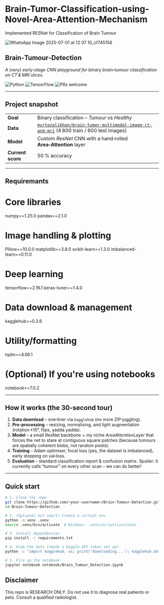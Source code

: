 # Brain-Tumor-Classification-using-Novel-Area-Attention-Mechanism
Implemented RESNet for Classification of Brain Tumour 

![WhatsApp Image 2025-07-01 at 12 07 10_cf745158](https://github.com/user-attachments/assets/a3d289b0-2ac9-4924-87eb-3c1a3ad5ca14)

## Brain‑Tumour‑Detection
*A (very) early‑stage CNN playground for binary brain‑tumour classification on CT & MRI slices.*

![Python](https://img.shields.io/badge/python-3.10%2B-blue)
![TensorFlow](https://img.shields.io/badge/TensorFlow-2.x-orange)
![PRs welcome](https://img.shields.io/badge/PRs-welcome-brightgreen)

---

## Project snapshot
|                |                                                 |
| -------------- | ----------------------------------------------- |
| **Goal**       | Binary classification – *Tumour* vs *Healthy*   |
| **Data**       | [`murtozalikhon/brain-tumor-multimodal-image-ct-and-mri`](https://www.kaggle.com/datasets/murtozalikhon/brain-tumor-multimodal-image-ct-and-mri) (4 800 train / 600 test images) |
| **Model**      | Custom *ResNet* CNN with a hand‑rolled **Area‑Attention** layer |
| **Current score** | 50 % accuracy |

---

## Requiremants 

# Core libraries
numpy==1.25.0
pandas==2.1.0

# Image handling & plotting
Pillow==10.0.0
matplotlib==3.8.0
scikit-learn==1.3.0
imbalanced-learn==0.11.0

# Deep learning
tensorflow==2.16.1
keras-tuner==1.4.0

# Data download & management
kagglehub==0.3.6

# Utility/formatting
tqdm==4.66.1

# (Optional) If you're using notebooks
notebook==7.0.2

---

## How it works (the 30‑second tour)
1. **Data download** – one‑liner via `kagglehub` (no more ZIP‑juggling).  
2. **Pre‑processing** – resizing, normalising, and light augmentation (rotation ±15°, flips, yadda yadda).  
3. **Model** – a small ResNet backbone + my niche *AreaAttentionLayer* that forces the net to stare at contiguous square patches (because tumours are spatially coherent blobs, not random pixels).  
4. **Training** – Adam optimiser, focal loss (yes, the dataset is imbalanced), early stopping on val‑loss.  
5. **Evaluation** – standard classification report & confusion matrix. Spoiler: it currently calls “tumour” on every other scan – we can do better!

---

## Quick start
```bash
# 1. Clone the repo
git clone https://github.com/<your‑username>/Brain‑Tumour‑Detection.git
cd Brain‑Tumour‑Detection

# 2. (Optional but smart) Create a virtual‑env
python -m venv .venv
source .venv/bin/activate  # Windows: .venv\Scripts\activate

# 3. Install dependencies
pip install -r requirements.txt

# 4. Grab the data (needs a Kaggle API token set up)
python -c "import kagglehub, os; print('Downloading...'); kagglehub.dataset_download('murtozalikhon/brain-tumor-multimodal-image-ct-and-mri')"

# 5. Fire up the notebook
jupyter notebook notebook/Brain_Tumour_Detection.ipynb
```

## Disclaimer

This repo is RESEARCH ONLY.
Do not use it to diagnose real patients or pets.
Consult a qualified radiologist.
